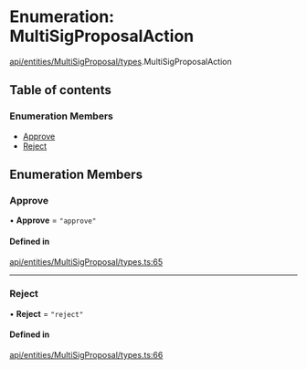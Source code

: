 # Enumeration: MultiSigProposalAction

[api/entities/MultiSigProposal/types](../wiki/api.entities.MultiSigProposal.types).MultiSigProposalAction

## Table of contents

### Enumeration Members

- [Approve](../wiki/api.entities.MultiSigProposal.types.MultiSigProposalAction#approve)
- [Reject](../wiki/api.entities.MultiSigProposal.types.MultiSigProposalAction#reject)

## Enumeration Members

### Approve

• **Approve** = ``"approve"``

#### Defined in

[api/entities/MultiSigProposal/types.ts:65](https://github.com/PolymeshAssociation/polymesh-sdk/blob/9a8715021/src/api/entities/MultiSigProposal/types.ts#L65)

___

### Reject

• **Reject** = ``"reject"``

#### Defined in

[api/entities/MultiSigProposal/types.ts:66](https://github.com/PolymeshAssociation/polymesh-sdk/blob/9a8715021/src/api/entities/MultiSigProposal/types.ts#L66)
